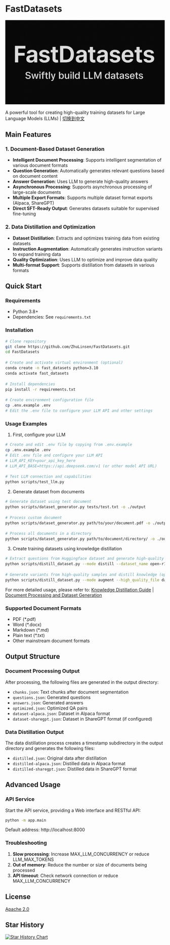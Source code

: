 # FastDatasets

![FastDatasets](fastdatasets.png)

A powerful tool for creating high-quality training datasets for Large Language Models (LLMs) | [切换到中文](README.md)

## Main Features

### 1. Document-Based Dataset Generation
- **Intelligent Document Processing**: Supports intelligent segmentation of various document formats
- **Question Generation**: Automatically generates relevant questions based on document content
- **Answer Generation**: Uses LLM to generate high-quality answers
- **Asynchronous Processing**: Supports asynchronous processing of large-scale documents
- **Multiple Export Formats**: Supports multiple dataset format exports (Alpaca, ShareGPT)
- **Direct SFT-Ready Output**: Generates datasets suitable for supervised fine-tuning

### 2. Data Distillation and Optimization
- **Dataset Distillation**: Extracts and optimizes training data from existing datasets
- **Instruction Augmentation**: Automatically generates instruction variants to expand training data
- **Quality Optimization**: Uses LLM to optimize and improve data quality
- **Multi-format Support**: Supports distillation from datasets in various formats

## Quick Start

### Requirements

- Python 3.8+
- Dependencies: See `requirements.txt`

### Installation

```bash
# Clone repository
git clone https://github.com/ZhuLinsen/FastDatasets.git
cd FastDatasets

# Create and activate virtual environment (optional)
conda create -n fast_datasets python=3.10
conda activate fast_datasets

# Install dependencies
pip install -r requirements.txt

# Create environment configuration file
cp .env.example .env
# Edit the .env file to configure your LLM API and other settings
```

### Usage Examples

1. First, configure your LLM
```bash
# Create and edit .env file by copying from .env.example
cp .env.example .env
# Edit .env file and configure your LLM API
# LLM_API_KEY=your_api_key_here
# LLM_API_BASE=https://api.deepseek.com/v1 (or other model API URL)

# Test LLM connection and capabilities
python scripts/test_llm.py
```

2. Generate dataset from documents
```bash
# Generate dataset using test document
python scripts/dataset_generator.py tests/test.txt -o ./output

# Process custom document
python scripts/dataset_generator.py path/to/your/document.pdf -o ./output_directory

# Process all documents in a directory
python scripts/dataset_generator.py path/to/document/directory/ -o ./output_directory
```

3. Create training datasets using knowledge distillation
```bash
# Extract questions from Huggingface dataset and generate high-quality answers
python scripts/distill_dataset.py --mode distill --dataset_name open-r1/s1K-1.1 --sample_size 10

# Generate variants from high-quality samples and distill knowledge (optional)
python scripts/distill_dataset.py --mode augment --high_quality_file data/high_quality_samples.json --num_aug 3
```

For more detailed usage, please refer to: [Knowledge Distillation Guide](docs/knowledge_distillation.md) | [Document Processing and Dataset Generation](docs/custom_data_conversion.md)

### Supported Document Formats

- PDF (*.pdf)
- Word (*.docx)
- Markdown (*.md)
- Plain text (*.txt)
- Other mainstream document formats

## Output Structure

### Document Processing Output
After processing, the following files are generated in the output directory:

- `chunks.json`: Text chunks after document segmentation
- `questions.json`: Generated questions
- `answers.json`: Generated answers
- `optimized.json`: Optimized QA pairs
- `dataset-alpaca.json`: Dataset in Alpaca format
- `dataset-sharegpt.json`: Dataset in ShareGPT format (if configured)

### Data Distillation Output
The data distillation process creates a timestamp subdirectory in the output directory and generates the following files:

- `distilled.json`: Original data after distillation
- `distilled-alpaca.json`: Distilled data in Alpaca format
- `distilled-sharegpt.json`: Distilled data in ShareGPT format

## Advanced Usage

### API Service

Start the API service, providing a Web interface and RESTful API:

```bash
python -m app.main
```

Default address: http://localhost:8000

### Troubleshooting

1. **Slow processing**: Increase MAX_LLM_CONCURRENCY or reduce LLM_MAX_TOKENS
2. **Out of memory**: Reduce the number or size of documents being processed
3. **API timeout**: Check network connection or reduce MAX_LLM_CONCURRENCY

## License
[Apache 2.0](LICENSE)

## Star History

[![Star History Chart](https://api.star-history.com/svg?repos=ZhuLinsen/FastDatasets&type=Date)](https://www.star-history.com/#ZhuLinsen/FastDatasets&Date) 